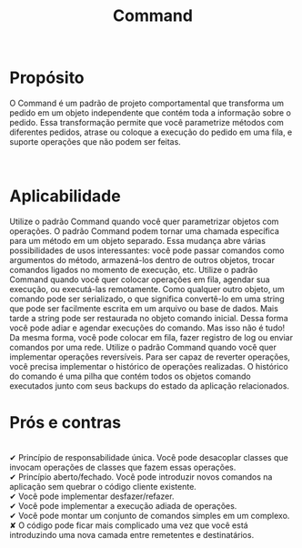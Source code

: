 <h1 align="center">
  Command
</h1>

<br>

# Propósito
O Command é um padrão de projeto comportamental que transforma um pedido em um objeto independente que contém toda a informação sobre o pedido. Essa transformação permite que você parametrize métodos com diferentes pedidos, atrase ou coloque a execução do pedido em uma fila, e suporte operações que não podem ser feitas.

<br>

# Aplicabilidade
  Utilize o padrão Command quando você quer parametrizar objetos com operações.
  O padrão Command podem tornar uma chamada específica para um método em um objeto separado. Essa mudança abre várias possibilidades de usos interessantes: você pode passar comandos como argumentos do método, armazená-los dentro de outros objetos, trocar comandos ligados no momento de execução, etc.
   Utilize o padrão Command quando você quer colocar operações em fila, agendar sua execução, ou executá-las remotamente.
   Como qualquer outro objeto, um comando pode ser serializado, o que significa convertê-lo em uma string que pode ser facilmente escrita em um arquivo ou base de dados. Mais tarde a string pode ser restaurada no objeto comando inicial. Dessa forma você pode adiar e agendar execuções do comando. Mas isso não é tudo! Da mesma forma, você pode colocar em fila, fazer registro de log ou enviar comandos por uma rede.
   Utilize o padrão Command quando você quer implementar operações reversíveis.
   Para ser capaz de reverter operações, você precisa implementar o histórico de operações realizadas. O histórico do comando é uma pilha que contém todos os objetos comando executados junto com seus backups do estado da aplicação relacionados.
 <br>
# Prós e contras
 <br>
 ✔   Princípio de responsabilidade única. Você pode desacoplar classes que invocam operações de classes que fazem essas operações.
 <br>
 ✔ Princípio aberto/fechado. Você pode introduzir novos comandos na aplicação sem quebrar o código cliente existente.
 <br>
 ✔ Você pode implementar desfazer/refazer.
 <br>
 ✔ Você pode implementar a execução adiada de operações.
  <br>
 ✔ Você pode montar um conjunto de comandos simples em um complexo.
 <br>
 ✘   O código pode ficar mais complicado uma vez que você está introduzindo uma nova camada entre remetentes e destinatários.
 
